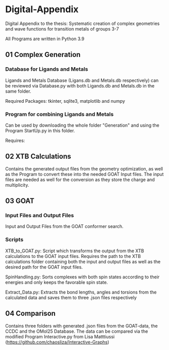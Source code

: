 # Digital-Appendix
Digital Appendix to the thesis: Systematic creation of complex geometries and wave functions for transition metals of groups 3-7

All Programs are written in Python 3.9

## 01 Complex Generation
### Database for Ligands and Metals
Ligands and Metals Database (Ligans.db and Metals.db respectively) can be reviewed via Database.py with both Ligands.db and Metals.db in the same folder.

Required Packages: tkinter, sqlite3, matplotlib and numpy

### Program for combining Ligands and Metals
Can be used by downloading the whole folder "Generation" and using the Program StartUp.py in this folder.

Requires:

## 02 XTB Calculations
Contains the generated output files from the geometry optimization, as well as the Program to convert these into the needed GOAT Input files. The input files are needed as well for the conversion as they store the charge and multiplicity.
## 03 GOAT
### Input Files and Output Files
Input and Output Files from the GOAT conformer search.
### Scripts
XTB_to_GOAT.py: Script which transforms the output from the XTB calculations to the GOAT input files. Requires the path to the XTB calculations folder containing both the input and output files as well as the desired path for the GOAT input files.

SpinHandling.py: Sorts complexes with both spin states according to their energies and only keeps the favorable spin state.

Extract_Data.py: Extracts the bond lengths, angles and torsions from the calculated data and saves them to three .json files respectively
 ## 04 Comparison
 Contains three folders with generated .json files from the GOAT-data, the CCDC and the OMol25 Database. The data can be compared via the modified Program Interactive.py from Lisa Matttiussi (https://github.com/chaosliza/Interactive-Graphs)

